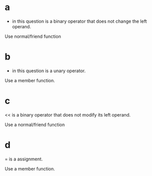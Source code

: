 # a

  + in this question is a binary operator that does not change the left
  operand.
  
  Use normal/friend function

# b

 - in this question is a unary operator.
 
 Use a member function.
 
# c

 << is a binary operator that does not modify its left operand.
 
 Use a normal/friend function
 
# d

  = is a assignment.
  
  Use a member function.
 
